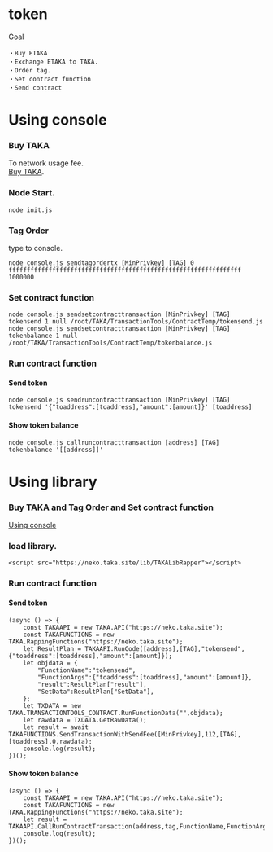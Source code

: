 token
====

Goal

	・Buy ETAKA
	・Exchange ETAKA to TAKA.
	・Order tag.
	・Set contract function
	・Send contract



# Using console

### Buy TAKA
To network usage fee.<br>
[Buy TAKA](https://github.com/uzuracanfly/TAKA/blob/master/doc/example/BuyTAKA.md).

### Node Start.

	node init.js

### Tag Order
type to console.

	node console.js sendtagordertx [MinPrivkey] [TAG] 0 ffffffffffffffffffffffffffffffffffffffffffffffffffffffffffffffff 1000000

### Set contract function
	node console.js sendsetcontracttransaction [MinPrivkey] [TAG] tokensend 1 null /root/TAKA/TransactionTools/ContractTemp/tokensend.js
	node console.js sendsetcontracttransaction [MinPrivkey] [TAG] tokenbalance 1 null /root/TAKA/TransactionTools/ContractTemp/tokenbalance.js

### Run contract function

#### Send token
	node console.js sendruncontracttransaction [MinPrivkey] [TAG] tokensend '{"toaddress":[toaddress],"amount":[amount]}' [toaddress]

#### Show token balance
	node console.js callruncontracttransaction [address] [TAG] tokenbalance '[[address]]'




# Using library

### Buy TAKA and Tag Order and Set contract function
[Using console](https://github.com/uzuracanfly/TAKA/blob/master/doc/example/token.md#using-console)

### load library.

	<script src="https://neko.taka.site/lib/TAKALibRapper"></script>

### Run contract function

#### Send token
	(async () => {
		const TAKAAPI = new TAKA.API("https://neko.taka.site");
		const TAKAFUNCTIONS = new TAKA.RappingFunctions("https://neko.taka.site");
		let ResultPlan = TAKAAPI.RunCode([address],[TAG],"tokensend",{"toaddress":[toaddress],"amount":[amount]});
		let objdata = {
			"FunctionName":"tokensend",
			"FunctionArgs":{"toaddress":[toaddress],"amount":[amount]},
			"result":ResultPlan["result"],
			"SetData":ResultPlan["SetData"],
		};
		let TXDATA = new TAKA.TRANSACTIONTOOLS_CONTRACT.RunFunctionData("",objdata);
		let rawdata = TXDATA.GetRawData();
		let result = await TAKAFUNCTIONS.SendTransactionWithSendFee([MinPrivkey],112,[TAG],[toaddress],0,rawdata);
		console.log(result);
	})();

#### Show token balance
	(async () => {
		const TAKAAPI = new TAKA.API("https://neko.taka.site");
		const TAKAFUNCTIONS = new TAKA.RappingFunctions("https://neko.taka.site");
		let result = TAKAAPI.CallRunContractTransaction(address,tag,FunctionName,FunctionArgs,AddressIndexs,lastonly);
		console.log(result);
	})();
